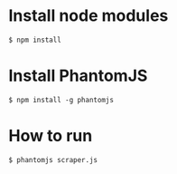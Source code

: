 # Install node modules

```
$ npm install
```

# Install PhantomJS

```
$ npm install -g phantomjs
```

# How to run

```
$ phantomjs scraper.js
```

